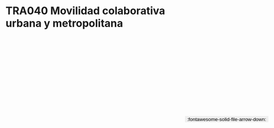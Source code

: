 
# TRA040  Movilidad colaborativa urbana y metropolitana

<a href='../TRA040  Movilidad colaborativa urbana y metropolitana.pdf' download>
<button class='md-button -primary' 
id='download-btn' style="position: fixed; top: 10%; right: 20px; 
        transform: translateY(-50%); z-index: 1000;  border: none; ">
:fontawesome-solid-file-arrow-down: 
</button>
</a>

<div 
    id='../TRA040  Movilidad colaborativa urbana y metropolitana.pdf' 
    data-pdf-url='../TRA040  Movilidad colaborativa urbana y metropolitana.pdf'
    style=' width: 100%; height: auto;overflow: auto;'>
</div>

